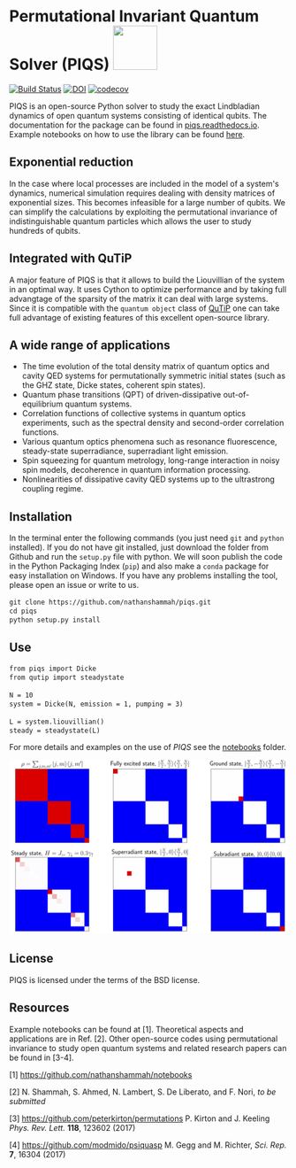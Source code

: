 # Permutational Invariant Quantum Solver (PIQS) <img src="https://github.com/nathanshammah/piqs/blob/master/doc/piqs_logo.png" width="80" height="80"/>

[![Build Status](https://travis-ci.org/nathanshammah/piqs.svg?branch=master)](https://travis-ci.org/nathanshammah/piqs)
[![DOI](https://zenodo.org/badge/104438298.svg)](https://zenodo.org/badge/latestdoi/104438298)
[![codecov](https://codecov.io/gh/nathanshammah/piqs/branch/master/graph/badge.svg)](https://codecov.io/gh/nathanshammah/piqs)

PIQS is an open-source Python solver to study the exact Lindbladian dynamics of open quantum systems consisting of identical qubits. The documentation for the package can be found in [piqs.readthedocs.io](piqs.readthedocs.io). Example notebooks on how to use the library can be found [here](https://github.com/nathanshammah/notebooks).

## Exponential reduction 
In the case where local processes are included in the model of a system's dynamics, numerical simulation requires dealing with density matrices of exponential sizes. This becomes infeasible for a large number of qubits. We can simplify the calculations by exploiting the permutational invariance of indistinguishable quantum particles which allows the user to study hundreds of qubits.

## Integrated with QuTiP
A major feature of PIQS is that it allows to build the Liouvillian of the system in an optimal way. It uses Cython to optimize performance and by taking full advangtage of the sparsity of the matrix it can deal with large systems. Since it is compatible with the `quantum object` class of [QuTiP](http://qutip.org/) one can take full advantage of existing features of this excellent open-source library.


## A wide range of applications
- The time evolution of the total density matrix of quantum optics and cavity QED systems for permutationally symmetric initial states (such as the GHZ state, Dicke states, coherent spin states).
- Quantum phase transitions (QPT) of driven-dissipative out-of-equilibrium quantum systems.  
- Correlation functions of collective systems in quantum optics experiments, such as the spectral density and second-order correlation functions.
- Various quantum optics phenomena such as resonance fluorescence, steady-state superradiance, superradiant light emission.
- Spin squeezing for quantum metrology, long-range interaction in noisy spin models, decoherence in quantum information processing. 
- Nonlinearities of dissipative cavity QED systems up to the ultrastrong coupling regime.

## Installation
In the terminal enter the following commands (you just need `git` and `python` installed). If you do not have git installed, just download the folder from Github and run the `setup.py` file with python. We will soon publish the code in the Python Packaging Index (`pip`) and also make a `conda` package for easy installation on Windows. If you have any problems installing the tool, please open an issue or write to us.
```
git clone https://github.com/nathanshammah/piqs.git
cd piqs
python setup.py install
```

## Use
```
from piqs import Dicke
from qutip import steadystate

N = 10
system = Dicke(N, emission = 1, pumping = 3)

L = system.liouvillian()
steady = steadystate(L)
```
For more details and examples on the use of *PIQS* see the [notebooks](https://github.com/nathanshammah/notebooks) folder. 

![Density matrices in the Dicke basis.](https://github.com/nathanshammah/notebooks/blob/master/plots/states_N.png)
## License
PIQS is licensed under the terms of the BSD license.

## Resources
Example notebooks can be found at [1]. Theoretical aspects and applications are in Ref. [2]. Other open-source codes using permutational invariance to study open quantum systems and related research papers can be found in [3-4].

[1] https://github.com/nathanshammah/notebooks

[2] N. Shammah, S. Ahmed, N. Lambert, S. De Liberato, and F. Nori, *to be submitted*

[3] https://github.com/peterkirton/permutations P. Kirton and J. Keeling *Phys. Rev. Lett.*  **118**, 123602 (2017)

[4] https://github.com/modmido/psiquasp M. Gegg and M. Richter, *Sci. Rep.* **7**, 16304 (2017)
